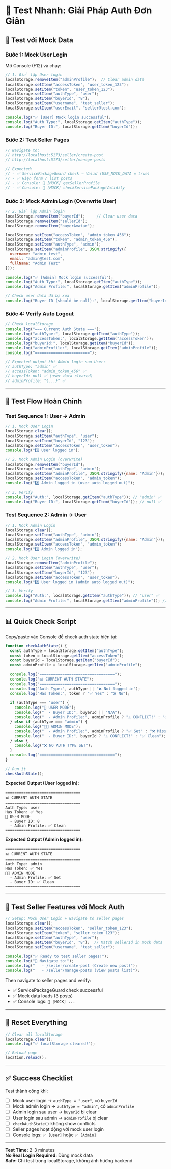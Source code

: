 # 🧪 Test Nhanh: Giải Pháp Auth Đơn Giản

## 🎯 Test với Mock Data

### Bước 1: Mock User Login

Mở Console (F12) và chạy:

```javascript
// 1. Giả lập User login
localStorage.removeItem("adminProfile");  // Clear admin data
localStorage.setItem("accessToken", "user_token_123");
localStorage.setItem("token", "user_token_123");
localStorage.setItem("authType", "user");
localStorage.setItem("buyerId", "8");
localStorage.setItem("username", "test_seller");
localStorage.setItem("userEmail", "seller@test.com");

console.log("✅ [User] Mock login successful");
console.log("Auth Type:", localStorage.getItem("authType"));
console.log("Buyer ID:", localStorage.getItem("buyerId"));
```

### Bước 2: Test Seller Pages

```javascript
// Navigate to:
// http://localhost:5173/seller/create-post
// http://localhost:5173/seller/manage-posts

// Expected:
// - ✅ ServicePackageGuard check → Valid (USE_MOCK_DATA = true)
// - ✅ Hiện form / list posts
// - ✅ Console: 🧪 [MOCK] getSellerProfile
// - ✅ Console: 🧪 [MOCK] checkServicePackageValidity
```

### Bước 3: Mock Admin Login (Overwrite User)

```javascript
// 2. Giả lập Admin login
localStorage.removeItem("buyerId");     // Clear user data
localStorage.removeItem("sellerId");
localStorage.removeItem("buyerAvatar");

localStorage.setItem("accessToken", "admin_token_456");
localStorage.setItem("token", "admin_token_456");
localStorage.setItem("authType", "admin");
localStorage.setItem("adminProfile", JSON.stringify({
  username: "admin_test",
  email: "admin@test.com",
  fullName: "Admin Test"
}));

console.log("✅ [Admin] Mock login successful");
console.log("Auth Type:", localStorage.getItem("authType"));
console.log("Admin Profile:", localStorage.getItem("adminProfile"));

// Check user data đã bị xóa
console.log("Buyer ID (should be null):", localStorage.getItem("buyerId"));
```

### Bước 4: Verify Auto Logout

```javascript
// Check localStorage
console.log("=== Current Auth State ===");
console.log("authType:", localStorage.getItem("authType"));
console.log("accessToken:", localStorage.getItem("accessToken"));
console.log("buyerId:", localStorage.getItem("buyerId"));
console.log("adminProfile:", localStorage.getItem("adminProfile"));
console.log("========================");

// Expected output khi Admin login sau User:
// authType: "admin" ✅
// accessToken: "admin_token_456" ✅
// buyerId: null ✅ (user data cleared)
// adminProfile: "{...}" ✅
```

---

## 🔄 Test Flow Hoàn Chỉnh

### Test Sequence 1: User → Admin

```javascript
// 1. Mock User Login
localStorage.clear();
localStorage.setItem("authType", "user");
localStorage.setItem("buyerId", "123");
localStorage.setItem("accessToken", "user_token");
console.log("1️⃣ User logged in");

// 2. Mock Admin Login (overwrite)
localStorage.removeItem("buyerId");
localStorage.setItem("authType", "admin");
localStorage.setItem("adminProfile", JSON.stringify({name: "Admin"}));
localStorage.setItem("accessToken", "admin_token");
console.log("2️⃣ Admin logged in (user auto logged out)");

// 3. Verify
console.log("Auth:", localStorage.getItem("authType")); // "admin" ✅
console.log("Buyer ID:", localStorage.getItem("buyerId")); // null ✅
```

### Test Sequence 2: Admin → User

```javascript
// 1. Mock Admin Login
localStorage.clear();
localStorage.setItem("authType", "admin");
localStorage.setItem("adminProfile", JSON.stringify({name: "Admin"}));
localStorage.setItem("accessToken", "admin_token");
console.log("1️⃣ Admin logged in");

// 2. Mock User Login (overwrite)
localStorage.removeItem("adminProfile");
localStorage.setItem("authType", "user");
localStorage.setItem("buyerId", "123");
localStorage.setItem("accessToken", "user_token");
console.log("2️⃣ User logged in (admin auto logged out)");

// 3. Verify
console.log("Auth:", localStorage.getItem("authType")); // "user" ✅
console.log("Admin Profile:", localStorage.getItem("adminProfile")); // null ✅
```

---

## 📊 Quick Check Script

Copy/paste vào Console để check auth state hiện tại:

```javascript
function checkAuthState() {
  const authType = localStorage.getItem("authType");
  const token = localStorage.getItem("accessToken");
  const buyerId = localStorage.getItem("buyerId");
  const adminProfile = localStorage.getItem("adminProfile");
  
  console.log("=================================");
  console.log("📊 CURRENT AUTH STATE");
  console.log("=================================");
  console.log("Auth Type:", authType || "❌ Not logged in");
  console.log("Has Token:", token ? "✅ Yes" : "❌ No");
  
  if (authType === "user") {
    console.log("👤 USER MODE");
    console.log("  - Buyer ID:", buyerId || "N/A");
    console.log("  - Admin Profile:", adminProfile ? "⚠️ CONFLICT!" : "✅ Clean");
  } else if (authType === "admin") {
    console.log("👨‍💼 ADMIN MODE");
    console.log("  - Admin Profile:", adminProfile ? "✅ Set" : "❌ Missing");
    console.log("  - Buyer ID:", buyerId ? "⚠️ CONFLICT!" : "✅ Clean");
  } else {
    console.log("❌ NO AUTH TYPE SET");
  }
  console.log("=================================");
}

// Run it
checkAuthState();
```

**Expected Output (User logged in):**
```
=================================
📊 CURRENT AUTH STATE
=================================
Auth Type: user
Has Token: ✅ Yes
👤 USER MODE
  - Buyer ID: 8
  - Admin Profile: ✅ Clean
=================================
```

**Expected Output (Admin logged in):**
```
=================================
📊 CURRENT AUTH STATE
=================================
Auth Type: admin
Has Token: ✅ Yes
👨‍💼 ADMIN MODE
  - Admin Profile: ✅ Set
  - Buyer ID: ✅ Clean
=================================
```

---

## 🎯 Test Seller Features với Mock Auth

```javascript
// Setup: Mock User Login + Navigate to seller pages
localStorage.clear();
localStorage.setItem("accessToken", "seller_token_123");
localStorage.setItem("token", "seller_token_123");
localStorage.setItem("authType", "user");
localStorage.setItem("buyerId", "8");  // Match sellerId in mock data
localStorage.setItem("username", "test_seller");

console.log("✅ Ready to test seller pages!");
console.log("📍 Navigate to:");
console.log("   - /seller/create-post (Create new post)");
console.log("   - /seller/manage-posts (View posts list)");
```

Then navigate to seller pages and verify:
- ✅ ServicePackageGuard check successful
- ✅ Mock data loads (3 posts)
- ✅ Console logs: `🧪 [MOCK] ...`

---

## 🧹 Reset Everything

```javascript
// Clear all localStorage
localStorage.clear();
console.log("✅ localStorage cleared!");

// Reload page
location.reload();
```

---

## ✅ Success Checklist

Test thành công khi:

- [ ] Mock user login → `authType = "user"`, có `buyerId`
- [ ] Mock admin login → `authType = "admin"`, có `adminProfile`
- [ ] Admin login sau user → `buyerId` bị clear
- [ ] User login sau admin → `adminProfile` bị clear
- [ ] `checkAuthState()` không show conflicts
- [ ] Seller pages hoạt động với mock user login
- [ ] Console logs: `✅ [User]` hoặc `✅ [Admin]`

---

**Test Time:** 2-3 minutes  
**No Real Login Required:** Dùng mock data  
**Safe:** Chỉ test trong localStorage, không ảnh hưởng backend







